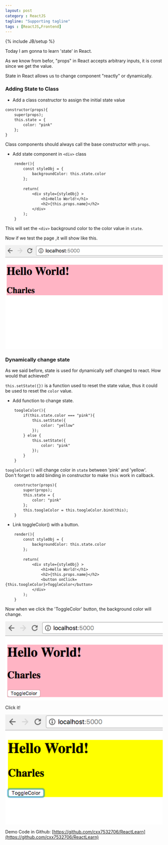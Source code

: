 ```yaml
---
layout: post
category : ReactJS
tagline: "Supporting tagline"
tags : [ReactJS,Frontend]
---
```

{% include JB/setup %}

Today I am gonna to learn 'state' in React.

As we know from befor, "props" in React accepts arbitrary inputs, it is const since we get the value.    

State in React allows us to change component "reactly" or dynamically. 

### Adding State to Class

*  Add a class constructor to assign the initial state value

~~~
constructor(props){
    super(props);
    this.state = {
        color: "pink"
    };
}
~~~

Class components should always call the base constructor with `props`.

* Add state component in `<div>` class

~~~
    render(){
        const styleObj = {
            backgroundColor: this.state.color
        };

        return(
            <div style={styleObj} >
                <h1>Hello World!</h1>
                <h2>{this.props.name}</h2>
            </div>
        );
    }
~~~

This will set the `<div>` background color to the color value in `state`.

Now if we test the page ,it will show like this.

<img src="/assets/photos/React-state-1.png" alt="1" style="width: 630px; margin: 0 auto; display:block;"/>

### Dynamically change state

As we said before, state is used for dynamically self changed to react. How would that achieved?

`this.setState({})` is a function used to reset the state value, thus it could be used to reset the `color` value.

* Add function to change state.

~~~
    toogleColor(){
        if(this.state.color === "pink"){
            this.setState({
                color: "yellow"
            });
        } else {
            this.setState({
                color: "pink"
            });
        }
    }
~~~

`toogleColor()` will change color in `state` between 'pink' and 'yellow'.    
Don't forget to add binding in constructor to make `this` work in callback.
~~~
    constructor(props){
        super(props);
        this.state = {
            color: "pink"
        };
        this.toogleColor = this.toogleColor.bind(this);
    }
~~~

* Link toggleColor() with a button.

~~~
    render(){
        const styleObj = {
            backgroundColor: this.state.color
        };

        return(
            <div style={styleObj} >
                <h1>Hello World!</h1>
                <h2>{this.props.name}</h2>
                <button onClick={this.toogleColor}>ToggleColor</button>
            </div>
        );
    }
~~~

Now when we click the 'ToggleColor' button, the background color will change.

<img src="/assets/photos/React-state-2.png" alt="2" style="width: 630px; margin: 0 auto; display:block;"/>

Click it!

<img src="/assets/photos/React-state-3.png" alt="3" style="width: 630px; margin: 0 auto; display:block;"/>


Demo Code in Github: [https://github.com/cxx7532706/ReactLearn](https://github.com/cxx7532706/ReactLearn)
